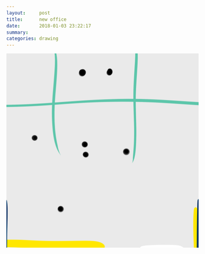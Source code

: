 ```yaml
---
layout:     post
title:      new office
date:       2018-01-03 23:22:17
summary:    
categories: drawing
---
```

![new office](/images/diary/new-office.png ".")
